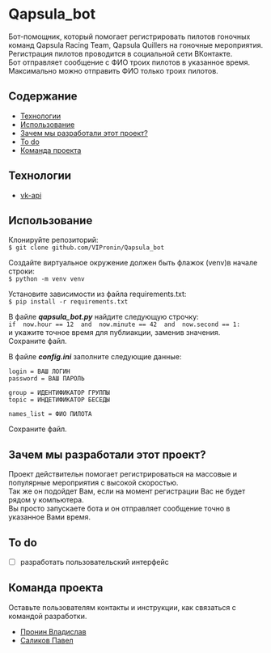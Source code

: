 # Qapsula_bot
Бот-помощник, который помогает регистрировать пилотов гоночных команд Qapsula Racing Team, Qapsula Quillers на гоночные мероприятия.  
Регистрация пилотов проводится в социальной сети ВКонтакте.  
Бот отправляет сообщение с ФИО троих пилотов в указанное время.  
Максимально можно отправить ФИО только троих пилотов.  

## Содержание
- [Технологии](#технологии)
- [Использование](#использование)
- [Зачем мы разработали этот проект?](#Зачем-мы-разработали-этот-проект)
- [To do](#to-do)
- [Команда проекта](#команда-проекта)

##
## Технологии

- [vk-api](https://vk-api.readthedocs.io/en/latest/)

##
## Использование

Клонируйте репозиторий:  
`$ git clone github.com/VIPronin/Qapsula_bot`

Создайте виртуальное окружение должен быть флажок (venv)в начале строки:  
`$ python -m venv venv`

Установите зависимости из файла requirements.txt:  
`$ pip install -r requirements.txt`

В файле ***qapsula_bot.py*** найдите следующую строчку:  
`if  now.hour == 12  and  now.minute == 42  and  now.second == 1:`  
и укажите точное время для публиакции, заменив значения.  
Сохраните файл.  

В файле ***config.ini*** заполните следующие данные:  
```
login = ВАШ ЛОГИН
password = ВАШ ПАРОЛЬ

group = ИДЕНТИФИКАТОР ГРУППЫ
topic = ИНДЕТИФИКАТОР БЕСЕДЫ

names_list = ФИО ПИЛОТА

```
Сохраните файл.

##
## Зачем мы разработали этот проект?
Проект действительн помогает регистрироваться на массовые и популярные мероприятия с высокой скоростью.  
Так же он подойдет Вам, если на момент регистрации Вас не будет рядом у компьютера.  
Вы просто запускаете бота и он отправляет сообщение точно в указанное Вами время.

##
## To do
- [ ] разработать пользовательский интерфейс

##
## Команда проекта
Оставьте пользователям контакты и инструкции, как связаться с командой разработки.

- [Пронин Владислав](https://github.com/VIPronin)
- [Саликов Павел](https://t.me/matanivanov)
##
